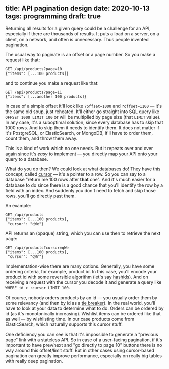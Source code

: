 title: API pagination design
date: 2020-10-13
tags: programming
draft: true
----

Returning all results for a given query could be a challenge for an API, especially if there are thousands of results. It puts a load on a server, on a client, on a network, and often is unnecessary. Thus people invented pagination.

The usual way to paginate is an offset or a page number. So you make a request like that:

```
GET /api/products?page=10
{"items": [...100 products]}
```

and to continue you make a request like that:

```
GET /api/products?page=11
{"items": [...another 100 products]}
```

In case of a simple offset it'll look like `?offset=1000` and `?offset=1100` — it's the same old soup, just reheated. It'll either go straight into SQL query like `OFFSET 1000 LIMIT 100` or will be multiplied by page size (that `LIMIT` value). In any case, it's a suboptimal solution, since every database has to skip that 1000 rows. And to skip them it needs to identify them. It does not matter if it's PostgreSQL, or ElasticSearch, or MongoDB, it'll have to order them, count them, and throw them away.

This is a kind of work which no one needs. But it repeats over and over again since it's *easy* to implement — you directly map your API onto your query to a database.

What do you do then? We could look at what databases do! They have this concept, called [cursor](https://en.wikipedia.org/wiki/Cursor_(databases)) — it's a pointer to a row. So you can say to a database "return me 100 rows after **that** one". And it's much easier for a database to do since there is a good chance that you'll identify the row by a field with an index. And suddenly you don't need to fetch and skip those rows, you'll go directly past them.

An example:

```
GET /api/products
{"items": [...100 products],
 "cursor": "qWe"}
```

API returns an (opaque) string, which you can use then to retrieve the next page:

```
GET /api/products?cursor=qWe
{"items": [...100 products],
 "cursor": "qWr"}
```

Implementation-wise there are many options. Generally, you have some ordering criteria, for example, product id. In this case, you'll encode your product id with some reversible algorithm (let's say [hashids](https://hashids.org/)). And on receiving a request with the cursor you decode it and generate a query like `WHERE id > :cursor LIMIT 100`.

Of course, nobody orders products by an id — you usually order them by some relevancy (and then by id as a [tie breaker](https://stackoverflow.com/a/17330992/46854)). In the real world, you'll have to look at your data to determine what to do. Orders can be ordered by id (as it's monotonically increasing). Wishlist items can be ordered like that as well — by wishlisting time. In our case products come from ElasticSearch, which naturally supports this cursor stuff.

One deficiency you can see is that it's impossible to generate a "previous page" link with a stateless API. So in case of a user-facing pagination, if it's important to have prev/next and "go directly to page 10" buttons there is no way around this offset/limit stuff. But in other cases using cursor-based pagination can greatly improve performance, especially on really big tables with really deep pagination.